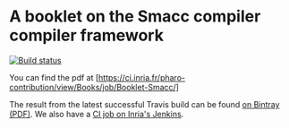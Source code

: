 # A booklet on the Smacc compiler compiler framework

[![Build status][badge]][travis]

[travis]: https://travis-ci.org/SquareBracketAssociates/Booklet-Smacc
[badge]: https://travis-ci.org/SquareBracketAssociates/Booklet-Smacc.svg?branch=master

You can find the pdf at [https://ci.inria.fr/pharo-contribution/view/Books/job/Booklet-Smacc/]

The result from the latest successful Travis build can be found [on Bintray (PDF)](https://bintray.com/squarebracketassociates/wip/download_file?file_path=smacc-wip.pdf).
We also have a [CI job on Inria's Jenkins](https://ci.inria.fr/pharo-contribution/view/Books/job/Booklet-Smacc/).
